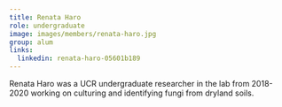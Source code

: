 ```yaml
---
title: Renata Haro
role: undergraduate
image: images/members/renata-haro.jpg
group: alum
links:
  linkedin: renata-haro-05601b189
---
```


Renata Haro was a UCR undergraduate researcher in the lab from 2018-2020 working on culturing and identifying fungi from dryland soils.
